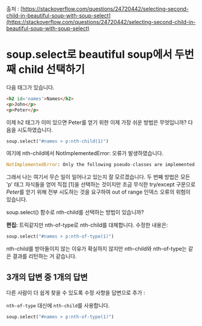 출처 : [https://stackoverflow.com/questions/24720442/selecting-second-child-in-beautiful-soup-with-soup-select](https://stackoverflow.com/questions/24720442/selecting-second-child-in-beautiful-soup-with-soup-select)

# soup.select로 beautiful soup에서 두번째 child 선택하기

다음 태그가 있습니다.

```HTML
<h2 id='names'>Names</h2>
<p>John</p>
<p>Peter</p>
```

이제 h2 태그가 이미 있으면 Peter를 얻기 위한 이제 가장 쉬운 방법은 무엇입니까? 다음을 시도하였습니다.

```python
soup.select("#names > p:nth-child(1)")
```

여기에 nth-child에서 NotImplementedError: 오류가 발생하였습니다.

```python
NotImplementedError: Only the following pseudo-classes are implemented: nth-of-type.
```

그래서 나는 여기서 무슨 일이 일어나고 있는지 잘 모르겠습니다. 두 번째 방법은 모든 'p' 태그 자식들을 얻어 직접 \[1\]을 선택하는 것이지만 조금 무식한 try/except 구문으로 *Peter*를 얻기 위해 전부 시도하는 것을 요구하여 out of range 인덱스 오류의 위험이 있습니다.

soup.select() 함수로 nth-child를 선택하는 방법이 있습니까?

**편집:** 트릭같지만 nth-of-type로 nth-child를 대체합니다. 수정한 내용은:

```python
soup.select("#names > p:nth-of-type(1)")
```

nth-child를 받아들이지 않는 이유가 확실하지 않지만 nth-child와 nth-of-type는 같은 결과를 리턴하는 거 같습니다.

## 3개의 답변 중 1개의 답변

다른 사람이 더 쉽게 찾을 수 있도록 수정 사항을 답변으로 추가 :

`nth-of-type` 대신에 `nth-child`를 사용합니다.

```python
soup.select("#names > p:nth-of-type(1)")
```
